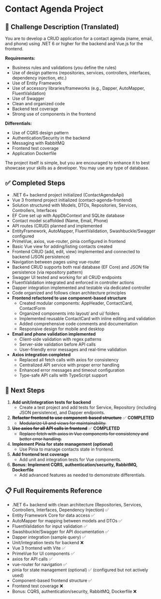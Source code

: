 
# Contact Agenda Project

## 📄 Challenge Description (Translated)

You are to develop a CRUD application for a contact agenda (name, email, and phone) using .NET 6 or higher for the backend and Vue.js for the frontend.

**Requirements:**
- Business rules and validations (you define the rules)
- Use of design patterns (repositories, services, controllers, interfaces, dependency injection, etc.)
- Use of Entity Framework
- Use of accessory libraries/frameworks (e.g., Dapper, AutoMapper, FluentValidation)
- Use of Swagger
- Clean and organized code
- Backend test coverage
- Strong use of components in the frontend

**Differentials:**
- Use of CQRS design pattern
- Authentication/Security in the backend
- Messaging with RabbitMQ
- Frontend test coverage
- Application Dockerfile

The project itself is simple, but you are encouraged to enhance it to best showcase your skills as a developer. You may use any type of database.

## ✅ Completed Steps
- .NET 6+ backend project initialized (ContactAgendaApi)
- Vue 3 frontend project initialized (contact-agenda-frontend)
- Solution structured with Models, DTOs, Repositories, Services, Controllers, Interfaces
- EF Core set up with AppDbContext and SQLite database
- Contact model scaffolded (Name, Email, Phone)
- API routes (CRUD) planned and implemented
- EntityFramework, AutoMapper, FluentValidation, Swashbuckle/Swagger configured
- PrimeVue, axios, vue-router, pinia configured in frontend
- Basic Vue view for adding/listing contacts created
- Frontend CRUD (add, edit, view) implemented and connected to backend (JSON persistence)
- Navigation between pages using vue-router
- Backend CRUD supports both real database (EF Core) and JSON file persistence (via repository pattern)
- Swagger UI tested and working for all CRUD endpoints
- FluentValidation integrated and enforced in controller actions
- Dapper integration implemented and testable via dedicated controller
- Code organized and follows clean architecture principles
- **Frontend refactored to use component-based structure**
  - Created modular components: AppHeader, ContactCard, ContactForm
  - Organized components into layout/ and ui/ folders
  - Implemented reusable ContactCard with inline editing and validation
  - Added comprehensive code comments and documentation
  - Responsive design for mobile and desktop
- **Email and phone validation implemented**
  - Client-side validation with regex patterns
  - Server-side validation before API calls
  - User-friendly error messages and real-time validation
- **Axios integration completed**
  - Replaced all fetch calls with axios for consistency
  - Centralized API service with proper error handling
  - Enhanced error messages and timeout configuration
  - Type-safe API calls with TypeScript support

## 🚧 Next Steps
1. **Add unit/integration tests for backend**
   - Create a test project and add tests for Service, Repository (including JSON persistence), and Dapper endpoints.
2. ~~**Refactor frontend to use component-based structure**~~ ✅ **COMPLETED**
   - ~~Modularize UI and views for maintainability.~~
3. ~~**Use axios for all API calls in frontend**~~ ✅ **COMPLETED**
   - ~~Replace fetch with axios in Vue components for consistency and better error handling.~~
4. **Implement Pinia for state management (optional)**
   - Use Pinia to manage contacts state in frontend.
5. **Add frontend test coverage**
   - Add unit and integration tests for Vue components.
6. **Bonus: Implement CQRS, authentication/security, RabbitMQ, Dockerfile**
   - Add advanced features as needed to demonstrate differentials.

## 📋 Full Requirements Reference
- .NET 6+ backend with clean architecture (Repositories, Services, Controllers, Interfaces, Dependency Injection) ✅
- Entity Framework Core for data access ✅
- AutoMapper for mapping between models and DTOs ✅
- FluentValidation for input validation ✅
- Swashbuckle/Swagger for API documentation ✅
- Dapper integration (sample query) ✅
- Unit/integration tests for backend ❌
- Vue 3 frontend with Vite ✅
- PrimeVue for UI components ✅
- axios for API calls ✅
- vue-router for navigation ✅
- pinia for state management (optional) ✅ (configured but not actively used)
- Component-based frontend structure ✅
- Frontend test coverage ❌
- Bonus: CQRS, authentication/security, RabbitMQ, Dockerfile ❌
